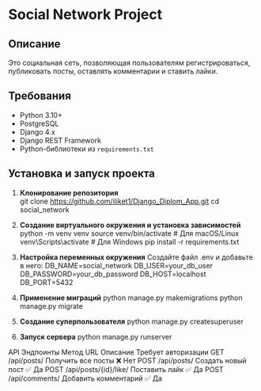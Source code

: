 # Social Network Project

## Описание

Это социальная сеть, позволяющая пользователям регистрироваться, публиковать посты, оставлять комментарии и ставить лайки.

## Требования

- Python 3.10+
- PostgreSQL
- Django 4.x
- Django REST Framework
- Python-библиотеки из `requirements.txt`

## Установка и запуск проекта

1. **Клонирование репозитория**  
git clone https://github.com/iliket1/Django_Diplom_App.git
cd social_network

2. **Создание виртуального окружения и установка зависимостей**
python -m venv venv
source venv/bin/activate  # Для macOS/Linux
venv\Scripts\activate  # Для Windows
pip install -r requirements.txt

3. **Настройка переменных окружения**
Создайте файл .env и добавьте в него:
DB_NAME=social_network
DB_USER=your_db_user
DB_PASSWORD=your_db_password
DB_HOST=localhost
DB_PORT=5432

4. **Применение миграций**
python manage.py makemigrations
python manage.py migrate

5. **Создание суперпользователя**
python manage.py createsuperuser

6. **Запуск сервера**
python manage.py runserver

API Эндпоинты
Метод   URL                     Описание                Требует авторизации
GET     /api/posts/             Получить все посты      ❌ Нет
POST    /api/posts/             Создать новый пост      ✅ Да
POST    /api/posts/{id}/like/   Поставить лайк          ✅ Да
POST    /api/comments/          Добавить комментарий    ✅ Да